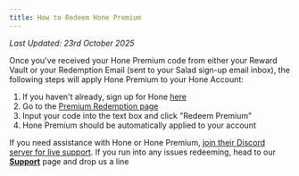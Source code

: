 ```yaml
---
title: How to Redeem Hone Premium
---
```


_Last Updated: 23rd October 2025_

Once you've received your Hone Premium code from either your Reward Vault or your Redemption Email (sent to your Salad
sign-up email inbox), the following steps will apply Hone Premium to your Hone Account:

1. If you haven't already, sign up for Hone [here](http://hone.gg/)
2. Go to the [Premium Redemption page](https://hone.gg/app/redeem)
3. Input your code into the text box and click "Redeem Premium"
4. Hone Premium should be automatically applied to your account

If you need assistance with Hone or Hone Premium,
[join their Discord server for live support](https://discord.com/invite/hone). If you run into any issues redeeming,
head to our [**Support**](https://support.salad.com/hc/en-us) page and drop us a line
